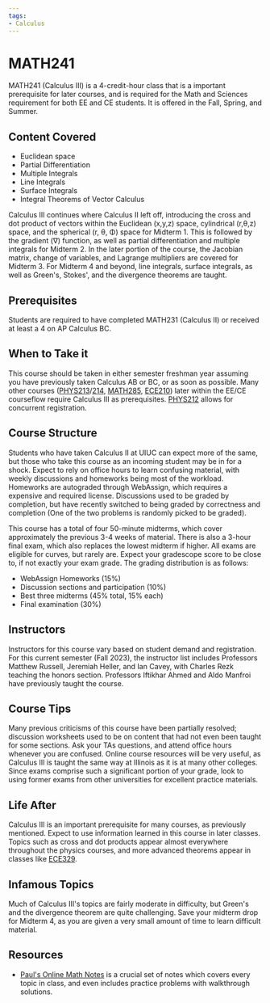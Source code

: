 ```yaml
---
tags:
- Calculus
---
```

# MATH241

MATH241 (Calculus III) is a 4-credit-hour class that is a important prerequisite for later courses, and is required for the Math and Sciences requirement for both EE and CE students. It is offered in the Fall, Spring, and Summer.

## Content Covered

- Euclidean space
- Partial Differentiation
- Multiple Integrals
- Line Integrals
- Surface Integrals
- Integral Theorems of Vector Calculus

Calculus III continues where Calculus II left off, introducing the cross and dot product of vectors within the Euclidean (x,y,z) space, cylindrical (r,θ,z) space, and the spherical (r, θ, Φ) space for Midterm 1. This is followed by the gradient (∇) function, as well as partial differentiation and multiple integrals for Midterm 2. In the later portion of the course, the Jacobian matrix, change of variables, and Lagrange multipliers are covered for Midterm 3. For Midterm 4 and beyond, line integrals, surface integrals, as well as Green's, Stokes', and the divergence theorems are taught.

## Prerequisites

Students are required to have completed MATH231 (Calculus II) or received at least a 4 on AP Calculus BC.

## When to Take it

This course should be taken in either semester freshman year assuming you have previously taken Calculus AB or BC, or as soon as possible. Many other courses ([PHYS213](https://wiki.hkn.illinois.edu/course%20wiki/phys%20course%20offerings/phys213/)/[214](https://wiki.hkn.illinois.edu/course%20wiki/phys%20course%20offerings/phys214/), [MATH285](https://wiki.hkn.illinois.edu/course%20wiki/math%20course%20offerings/math285), [ECE210](https://wiki.hkn.illinois.edu/course%20wiki/ece%20course%20offerings/ece210/)) later within the EE/CE courseflow require Calculus III as prerequisites. [PHYS212](https://wiki.hkn.illinois.edu/course%20wiki/phys%20course%20offerings/phys212/) allows for concurrent registration.

## Course Structure

Students who have taken Calculus II at UIUC can expect more of the same, but those who take this course as an incoming student may be in for a shock. Expect to rely on office hours to learn confusing material, with weekly discussions and homeworks being most of the workload. Homeworks are autograded through WebAssign, which requires a expensive and required license. Discussions used to be graded by completion, but have recently switched to being graded by correctness and completion (One of the two problems is randomly picked to be graded).

This course has a total of four 50-minute midterms, which cover approximately the previous 3-4 weeks of material. There is also a 3-hour final exam, which also replaces the lowest midterm if higher. All exams are eligible for curves, but rarely are. Expect your gradescope score to be close to, if not exactly your exam grade. The grading distribution is as follows:

- WebAssign Homeworks (15%)
- Discussion sections and participation (10%)
- Best three midterms (45% total, 15% each)
- Final examination (30%)

## Instructors

Instructors for this course vary based on student demand and registration. For this current semester (Fall 2023), the instructor list includes Professors Matthew Russell, Jeremiah Heller, and Ian Cavey, with Charles Rezk teaching the honors section. Professors Iftikhar Ahmed and Aldo Manfroi have previously taught the course.

## Course Tips

Many previous criticisms of this course have been partially resolved; discussion worksheets used to be on content that had not even been taught for some sections. Ask your TAs questions, and attend office hours whenever you are confused. Online course resources will be very useful, as Calculus III is taught the same way at Illinois as it is at many other colleges. Since exams comprise such a significant portion of your grade, look to using former exams from other universities for excellent practice materials.

## Life After

Calculus III is an important prerequisite for many courses, as previously mentioned. Expect to use information learned in this course in later classes. Topics such as cross and dot products appear almost everywhere throughout the physics courses, and more advanced theorems appear in classes like [ECE329](https://wiki.hkn.illinois.edu/course%20wiki/ece%20course%20offerings/ece329/).

## Infamous Topics

Much of Calculus III's topics are fairly moderate in difficulty, but Green's and the divergence theorem are quite challenging. Save your midterm drop for Midterm 4, as you are given a very small amount of time to learn difficult material. 

## Resources

- [Paul's Online Math Notes](https://tutorial.math.lamar.edu/classes/calciii/calciii.aspx) is a crucial set of notes which covers every topic in class, and even includes practice problems with walkthrough solutions.
